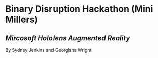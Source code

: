 # Binary Disruption Hackathon (Mini Millers) 
## *Mircosoft Hololens Augmented Reality*

By Sydney Jenkins and Georgiana Wright
